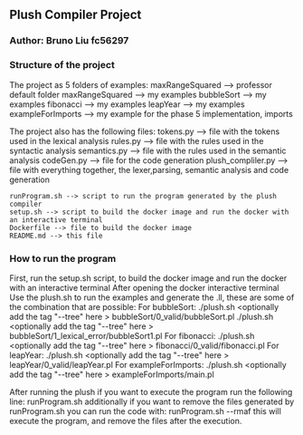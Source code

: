 ## Plush Compiler Project

### Author: Bruno Liu fc56297

### Structure of the project
The project as 5 folders of examples:
    maxRangeSquared --> professor default folder
    maxRangeSquared --> my examples
    bubbleSort --> my examples
    fibonacci --> my examples
    leapYear --> my examples
    exampleForImports --> my example for the phase 5 implementation, imports

The project also has the following files:
    tokens.py --> file with the tokens used in the lexical analysis
    rules.py --> file with the rules used in the syntactic analysis
    semantics.py --> file with the rules used in the semantic analysis
    codeGen.py --> file for the code generation
    plush_compliler.py --> file with everything together, the lexer,parsing, semantic analysis and code generation
    
    runProgram.sh --> script to run the program generated by the plush compiler
    setup.sh --> script to build the docker image and run the docker with an interactive terminal
    Dockerfile --> file to build the docker image
    README.md --> this file

### How to run the program
First, run the setup.sh script, to build the docker image and run the docker with an interactive terminal
After opening the docker interactive terminal
Use the plush.sh to run the examples and generate the .ll, these are some of the combination that are possible:
For bubbleSort:
    ./plush.sh <optionally add the tag "--tree" here > bubbleSort/0_valid/bubbleSort.pl
    ./plush.sh <optionally add the tag "--tree" here > bubbleSort/1_lexical_error/bubbleSort1.pl
For fibonacci:
    ./plush.sh <optionally add the tag "--tree" here > fibonacci/0_valid/fibonacci.pl
For leapYear:
    ./plush.sh <optionally add the tag "--tree" here > leapYear/0_valid/leapYear.pl
For exampleForImports:
    ./plush.sh <optionally add the tag "--tree" here > exampleForImports/main.pl

After running the plush if you want to execute the program run the following line:
    runProgram.sh
additionally if you want to remove the files generated by runProgram.sh you can run the code with:
    runProgram.sh --rmaf
this will execute the program, and remove the files after the execution.